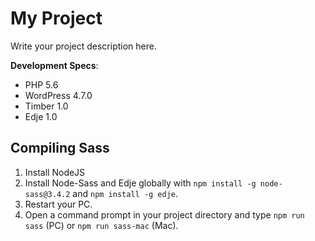 # My Project

Write your project description here.

**Development Specs**:
- PHP 5.6
- WordPress 4.7.0
- Timber 1.0
- Edje 1.0

## Compiling Sass

1. Install NodeJS
2. Install Node-Sass and Edje globally with `npm install -g node-sass@3.4.2` and `npm install -g edje`.
3. Restart your PC.
4. Open a command prompt in your project directory and type `npm run sass` (PC) or `npm run sass-mac` (Mac).
